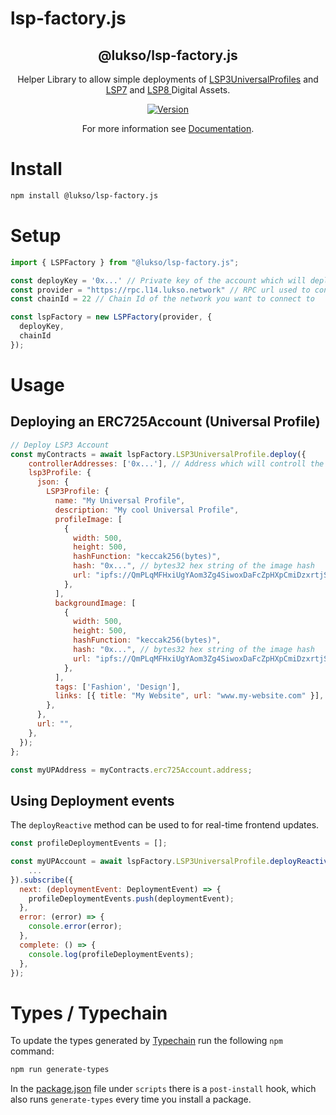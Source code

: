 # lsp-factory.js

<p align="center">
 <h2 align="center"><strong>@lukso/lsp-factory.js</strong></h2>
 <p align="center">Helper Library to allow simple deployments of <a href="https://github.com/lukso-network/LIPs/blob/main/LSPs/LSP-0-ERC725Account.md">LSP3UniversalProfiles</a> and <a href="https://github.com/lukso-network/LIPs/blob/main/LSPs/LSP-4-DigitalCertificate.md">LSP7</a> and <a href="https://github.com/lukso-network/LIPs/blob/main/LSPs/LSP-8-IdentifiableDigitalAsset.md">LSP8 </a>Digital Assets.</p>
</p>

<p align="center">
  <a href="https://www.npmjs.com/package/@lukso/lsp-factory.js">
    <img alt="Version" src="https://badge.fury.io/js/@lukso%2Flsp-factory.js.svg" />
  </a>
</p>
<p align="center">For more information see <a href="https://docs.lukso.tech/tools/lsp-factoryjs/getting-started">Documentation</a>.</p>

# Install 

```bash
npm install @lukso/lsp-factory.js
```

# Setup

```javascript
import { LSPFactory } from "@lukso/lsp-factory.js";

const deployKey = '0x...' // Private key of the account which will deploy UPs
const provider = "https://rpc.l14.lukso.network" // RPC url used to connect to the network
const chainId = 22 // Chain Id of the network you want to connect to

const lspFactory = new LSPFactory(provider, {
  deployKey,
  chainId
});
```

# Usage

## Deploying an ERC725Account (Universal Profile)

```javascript
// Deploy LSP3 Account
const myContracts = await lspFactory.LSP3UniversalProfile.deploy({
    controllerAddresses: ['0x...'], // Address which will controll the UP
    lsp3Profile: {
      json: {
        LSP3Profile: {
          name: "My Universal Profile",
          description: "My cool Universal Profile",
          profileImage: [
            {
              width: 500,
              height: 500,
              hashFunction: "keccak256(bytes)",
              hash: "0x...", // bytes32 hex string of the image hash
              url: "ipfs://QmPLqMFHxiUgYAom3Zg4SiwoxDaFcZpHXpCmiDzxrtjSGp",
            },
          ],
          backgroundImage: [
            {
              width: 500,
              height: 500,
              hashFunction: "keccak256(bytes)",
              hash: "0x...", // bytes32 hex string of the image hash
              url: "ipfs://QmPLqMFHxiUgYAom3Zg4SiwoxDaFcZpHXpCmiDzxrtjSGp",
            },
          ],
          tags: ['Fashion', 'Design'],
          links: [{ title: "My Website", url: "www.my-website.com" }],
        },
      },
      url: "",
    },
  });
};

const myUPAddress = myContracts.erc725Account.address;
```

## Using Deployment events 

The `deployReactive` method can be used to for real-time frontend updates.

```javascript
const profileDeploymentEvents = [];

const myUPAccount = await lspFactory.LSP3UniversalProfile.deployReactive({
    ...
}).subscribe({
  next: (deploymentEvent: DeploymentEvent) => {
    profileDeploymentEvents.push(deploymentEvent);
  },
  error: (error) => {
    console.error(error);
  },
  complete: () => {
    console.log(profileDeploymentEvents);
  },
});
```

# Types / Typechain

To update the types generated by [Typechain](https://github.com/ethereum-ts/TypeChain) run the following `npm` command:

```bash
npm run generate-types
```

In the [package.json](package.json) file under `scripts` there is a `post-install` hook, which also runs `generate-types` every time you install a package.
